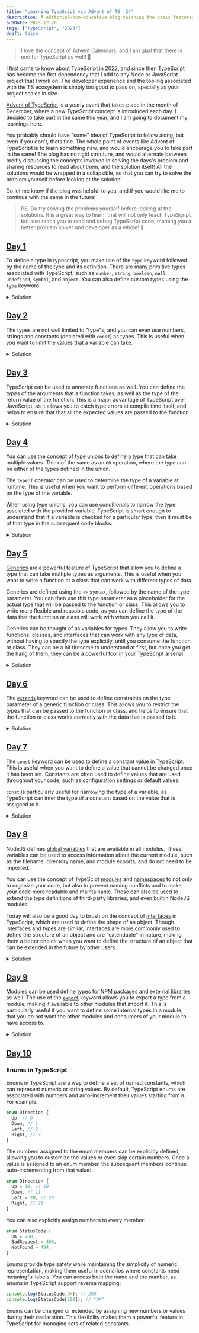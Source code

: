 ```yaml
---
title: "Learning TypeScipt via Advent of TS '24"
description: A editorial-cum-educative blog teaching the basic features of typescripts, inspired by the Advent of TypeScript '24 exercise.
pubDate: 2023-12-20
tags: ["TypeScript", "2023"]
draft: false
---
```


> I love the concept of Advent Calendars, and I am glad that there is one for TypeScript as well! 🎄

I first came to know about TypeScript in 2022, and since then TypeScript has become the first dependency that I add to any Node or JavaScript project that I work on. The developer experience and the tooling associated with the TS ecosystem is simply too good to pass on, specially as your project scales in size.

[Advent of TypeScript](https://adventofts.com/) is a yearly event that takes place in the month of December, where a new TypeScript concept is introduced each day. I decided to take part in the same this year, and I am going to document my learnings here.

You probably should have "some" idea of TypeScript to follow along, but even if you don't, thats fine. The whole point of events like Advent of TypeScript is to learn something new, and would encourage you to take part in the same! The blog has no rigid strcuture, and would alternate between breifly discussing the concepts involved in solving the days's problem and sharing resources to read about them, and the solution itself! All the solutions would be wrapped in a collapsible, so that you can try to solve the problem yourself before looking at the solution!

Do let me know if the blog was helpful to you, and if you would like me to continue with the same in the future!

> PS. Do try solving the problems yourself before looking at the solutions. It is a great way to learn, that will not only teach TypeScript, but also teach you to read and debug TypeScript code, maming you a better problem solver and developer as a whole! 🚀

## [Day 1](https://www.adventofts.com/events/2024/1)

To define a type in typescript, you make use of the `type` keyword followed by the name of the type and its definition. There are many primitive types associated with TypeScript, such as `number`, `string`, `boolean`, `null`, `undefined`, `symbol`, and `object`. You can also define custom types using the `type` keyword.

<details>
<summary> Solution </summary>

```typescript
type Demand = number;
```

</details>

## [Day 2](https://www.adventofts.com/events/2024/2)

The types are not well limited to "type"s, and you can even use numbers, strings and constants (declared with `const`) as types. This is useful when you want to limit the values that a variable can take.

<details>
<summary> Solution </summary>

```typescript
type Demand = 900000;
```

</details>

## [Day 3](https://www.adventofts.com/events/2024/3)

TypeScript can be used to annotate functions as well. You can define the types of the arguments that a function takes, as well as the type of the return value of the function. This is a major advantage of TypeScript over JavaScript, as it allows you to catch type errors at compile time itself, and helps to ensure that that all the expected values are passed to the function.

<details>
<summary> Solution </summary>

```typescript
const survivalRatio = (input: number) => {
  const data = annualData[input];
  if (!data) {
    throw new Error("Data not found");
  }
  return data.housingIndex / data.minimumWage;
};
```

</details>

## [Day 4](https://www.adventofts.com/events/2024/4)

You can use the concept of [type unions](https://www.typescriptlang.org/docs/handbook/2/everyday-types.html#union-types) to define a type that can take multiple values. Think of the same as an `OR` operation, where the type can be either of the types defined in the union.

The `typeof` operator can be used to determine the type of a variable at runtime. This is useful when you want to perform different operations based on the type of the variable.

When using type unions, you can use conditionals to narrow the type assciated with the provided variable. TypeScript is smart enough to understand that if a variable is checked for a particular type, then it must be of that type in the subsequent code blocks.

<details>
<summary> Solution </summary>

```typescript
const survivalRatio = (input: number | string) => {
  const quarter = typeof input === "string" ? input : `${input} Q1`;
  const data = quarterlyData[quarter];
  if (!data) {
    throw new Error("Data not found");
  }
  return data.housingIndex / data.minimumWage;
};
```

</details>

## [Day 5](https://www.adventofts.com/events/2024/5)

[Generics](https://www.typescriptlang.org/docs/handbook/2/generics.html) are a powerful feature of TypeScript that allow you to define a type that can take multiple types as arguments. This is useful when you want to write a function or a class that can work with different types of data.

Generics are defined using the `<>` syntax, followed by the name of the type parameter. You can then use this type parameter as a placeholder for the actual type that will be passed to the function or class. This allows you to write more flexible and reusable code, as you can define the type of the data that the function or class will work with when you call it.

Generics can be thought of as variables for types. They allow you to write functions, classes, and interfaces that can work with any type of data, without having to specify the type explicitly, until you consume the function or class. They can be a bit tiresome to understand at first, but once you get the hang of them, they can be a powerful tool in your TypeScript arsenal.

<details>
<summary> Solution </summary>

```typescript
const createRoute = <T>(author: string, route: T): T => {
  console.log(`[createRoute] route created by ${author} at ${Date.now()}`);
  return route;
};
```

</details>

## [Day 6](https://www.adventofts.com/events/2024/6)

The [`extends`](https://www.typescriptlang.org/docs/handbook/2/generics.html#generic-constraints) keyword can be used to define constraints on the type parameter of a generic function or class. This allows you to restrict the types that can be passed to the function or class, and helps to ensure that the function or class works correctly with the data that is passed to it.

<details>
<summary> Solution </summary>

```typescript
const createRoute = <Route extends number | string>(
  author: string,
  route: Route,
) => {
  console.log(`[createRoute] route created by ${author} at ${Date.now()}`);
  return route;
};
```

</details>

## [Day 7](https://www.adventofts.com/events/2024/7)

The [`const`](https://www.typescriptlang.org/docs/handbook/2/generics.html#generic-constraints) keyword can be used to define a constant value in TypeScript. This is useful when you want to define a value that cannot be changed once it has been set. Constants are often used to define values that are used throughout your code, such as configuration settings or default values.

`const` is particularly useful for narrowing the type of a variable, as TypeScript can infer the type of a constant based on the value that is assigned to it.

<details>
<summary> Solution </summary>

```typescript
const createRoute = <const Route extends string[]>(
  author: string,
  route: Route,
) => ({
  author,
  route,
  createdAt: Date.now(),
});
```

</details>

## [Day 8](https://www.adventofts.com/events/2024/8)

NodeJS defines [global variables](https://nodejs.org/api/globals.html) that are available in all modules. These variables can be used to access information about the current module, such as the filename, directory name, and module exports, and do not need to be imported.

You can use the concept of TypeScipt [modules](https://www.typescriptlang.org/docs/handbook/2/modules.html) and [namespaces](https://www.typescriptlang.org/docs/handbook/2/namespaces.html) to not only to organize your code, but also to prevent naming conflicts and to make your code more readable and maintainable. These can also be used to extend the type definitions of third-party libraries, and even builtin NodeJS modules.

Today will also be a good day to brush on the concept of [interfaces](https://www.typescriptlang.org/docs/handbook/2/objects.html#interfaces) in TypeScript, which are used to define the shape of an object. Though interfaces and types are similar, interfaces are more commonly used to define the structure of an object and are "extendable" in nature, making them a better choice when you want to define the structure of an object that can be extended in the future by other users.

<details>
<summary> Solution </summary>

```typescript
declare namespace NodeJS {
  interface ProcessEnv {
    MOOD_LIGHTS: "true";
    BATH_TEMPERATURE: "327.59";
    STRAWBERRIES: "chocolate";
  }
}
```

</details>

## [Day 9](https://www.adventofts.com/events/2024/9)

[Modules](https://www.typescriptlang.org/docs/handbook/2/modules.html) can be used define types for NPM packages and external libraries as well. The use of the [`export`](https://www.typescriptlang.org/docs/handbook/2/modules.html#export) keyword allows you to export a type from a module, making it available to other modules that import it. This is particularly useful if you want to define some internal types in a module, that you do not want the other modules and consumers of your module to have access to.

<details>
<summary> Solution </summary>

```typescript
declare module "santas-special-list" {
  export type Status = "naughty" | "nice";
  export type Child = {
    name: string;
    status: Status;
  };
  export type List = Child[];
}
```

</details>

## [Day 10](https://www.adventofts.com/events/2024/10)

### Enums in TypeScript

Enums in TypeScript are a way to define a set of named constants, which can represent numeric or string values. By default, TypeScript enums are associated with numbers and auto-increment their values starting from `0`. For example:

```typescript
enum Direction {
  Up, // 0
  Down, // 1
  Left, // 2
  Right, // 3
}
```

The numbers assigned to the enum members can be explicitly defined, allowing you to customize the values or even skip certain numbers. Once a value is assigned to an enum member, the subsequent members continue auto-incrementing from that value:

```typescript
enum Direction {
  Up = 10, // 10
  Down, // 11
  Left = 20, // 20
  Right, // 21
}
```

You can also explicitly assign numbers to every member:

```typescript
enum StatusCode {
  OK = 200,
  BadRequest = 400,
  NotFound = 404,
}
```

Enums provide type safety while maintaining the simplicity of numeric representation, making them useful in scenarios where constants need meaningful labels. You can access both the name and the number, as enums in TypeScript support reverse mapping:

```typescript
console.log(StatusCode.OK); // 200
console.log(StatusCode[200]); // "OK"
```

Enums can be changed or extended by assigning new numbers or values during their declaration. This flexibility makes them a powerful feature in TypeScript for managing sets of related constants.
